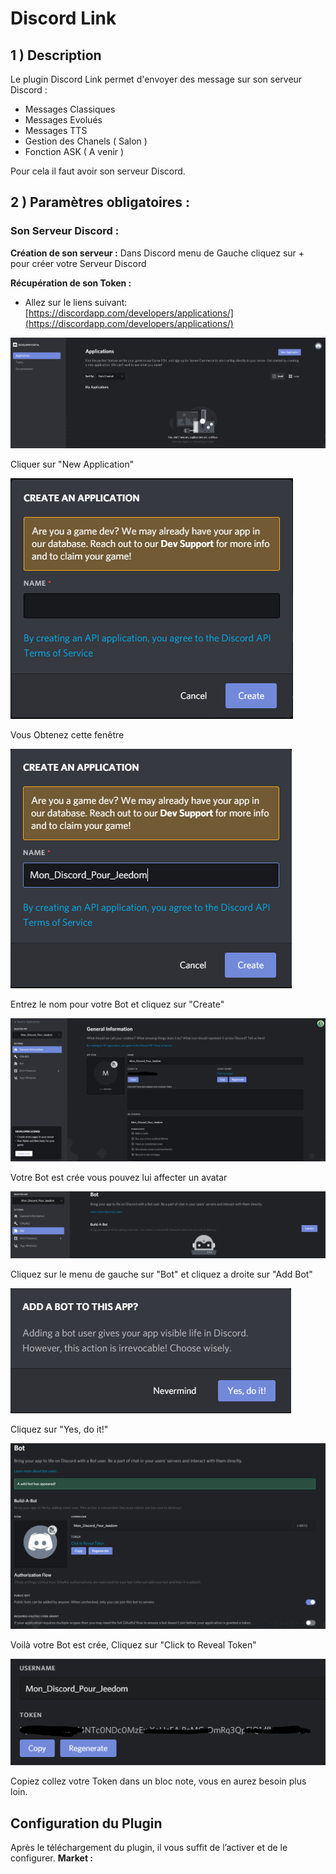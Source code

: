 # Discord Link

## 1 ) Description

Le plugin Discord Link permet d'envoyer des message sur son serveur Discord : 
 - Messages Classiques
 - Messages Evolués
 - Messages TTS
 - Gestion des Chanels ( Salon )
 - Fonction ASK ( A venir )

Pour cela il faut avoir son serveur Discord. <br>

## 2 ) Paramètres obligatoires : 

### Son Serveur Discord :

**Création de son serveur :** 
Dans Discord menu de Gauche cliquez sur + pour créer votre Serveur Discord

**Récupération de son Token :** 
 - Allez sur le liens suivant: 
 [https://discordapp.com/developers/applications/](https://discordapp.com/developers/applications/)
 
 ![Discord-Server1](../images/Discord-Server_1.PNG)

Cliquer sur "New Application"


 ![Discord-Server2](../images/Discord-Server_2.PNG)

Vous Obtenez cette fenêtre


 ![Discord-Server3](../images/Discord-Server_3.PNG)

Entrez le nom pour votre Bot et cliquez sur "Create"


 ![Discord-Server4](../images/Discord-Server_4.PNG)

Votre Bot est crée vous pouvez lui affecter un avatar


 ![Discord-Server5](../images/Discord-Server_5.PNG)

Cliquez sur le menu de gauche sur "Bot" et cliquez a droite sur "Add Bot"


 ![Discord-Server6](../images/Discord-Server_6.PNG)

Cliquez sur "Yes, do it!"


 ![Discord-Server7](../images/Discord-Server_7.PNG)

Voilà votre Bot est crée, Cliquez sur "Click to Reveal Token"


 ![Discord-Server8](../images/Discord-Server_8.PNG)

Copiez collez votre Token dans un bloc note, vous en aurez besoin plus loin.


## Configuration du Plugin
Après le téléchargement du plugin, il vous suffit de l’activer et de le configurer.
**Market :** 
